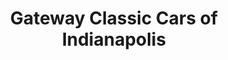 ---
title: "Gateway Classic Cars of Indianapolis"
url: /indianapolis/gateway-classic-cars-of-indianapolis/
shop: Autohaus
---